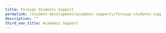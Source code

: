 ```yaml
---
title: Foreign Students Support
permalink: /student-development/academic-supports/foreign-students-support/
description: ""
third_nav_title: Academic Support
---
```

